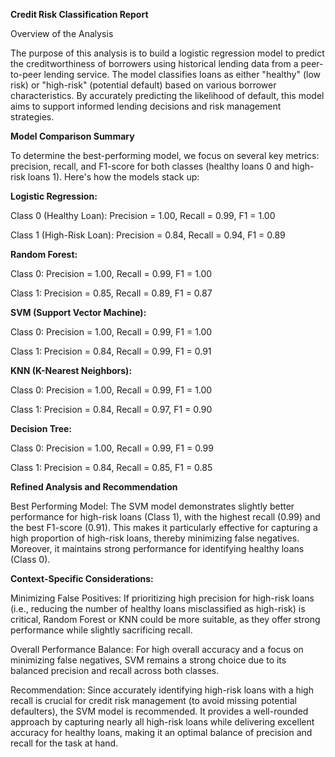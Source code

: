 **Credit Risk Classification Report**

Overview of the Analysis

The purpose of this analysis is to build a logistic regression model to predict the creditworthiness of borrowers using historical lending data from a peer-to-peer lending service. The model classifies loans as either "healthy" (low risk) or "high-risk" (potential default) based on various borrower characteristics. By accurately predicting the likelihood of default, this model aims to support informed lending decisions and risk management strategies.

**Model Comparison Summary**

To determine the best-performing model, we focus on several key metrics: precision, recall, and F1-score for both classes (healthy loans 0 and high-risk loans 1). Here's how the models stack up:

**Logistic Regression:**

Class 0 (Healthy Loan): Precision = 1.00, Recall = 0.99, F1 = 1.00

Class 1 (High-Risk Loan): Precision = 0.84, Recall = 0.94, F1 = 0.89

**Random Forest:**

Class 0: Precision = 1.00, Recall = 0.99, F1 = 1.00

Class 1: Precision = 0.85, Recall = 0.89, F1 = 0.87

**SVM (Support Vector Machine):**

Class 0: Precision = 1.00, Recall = 0.99, F1 = 1.00

Class 1: Precision = 0.84, Recall = 0.99, F1 = 0.91

**KNN (K-Nearest Neighbors):**

Class 0: Precision = 1.00, Recall = 0.99, F1 = 1.00

Class 1: Precision = 0.84, Recall = 0.97, F1 = 0.90

**Decision Tree:**

Class 0: Precision = 1.00, Recall = 0.99, F1 = 0.99

Class 1: Precision = 0.84, Recall = 0.85, F1 = 0.85

**Refined Analysis and Recommendation**

Best Performing Model: The SVM model demonstrates slightly better performance for high-risk loans (Class 1), with the highest recall (0.99) and the best F1-score (0.91). This makes it particularly effective for capturing a high proportion of high-risk loans, thereby minimizing false negatives. Moreover, it maintains strong performance for identifying healthy loans (Class 0).

**Context-Specific Considerations:**

Minimizing False Positives: If prioritizing high precision for high-risk loans (i.e., reducing the number of healthy loans misclassified as high-risk) is critical, Random Forest or KNN could be more suitable, as they offer strong performance while slightly sacrificing recall.

Overall Performance Balance: For high overall accuracy and a focus on minimizing false negatives, SVM remains a strong choice due to its balanced precision and recall across both classes.

Recommendation: Since accurately identifying high-risk loans with a high recall is crucial for credit risk management (to avoid missing potential defaulters), the SVM model is recommended. It provides a well-rounded approach by capturing nearly all high-risk loans while delivering excellent accuracy for healthy loans, making it an optimal balance of precision and recall for the task at hand.




